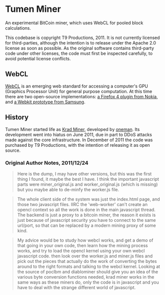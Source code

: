 # Tumen Miner #
An experimental BitCoin miner, which uses WebCL for pooled block calculations.

This codebase is copyright T9 Productions, 2011. It is not currently licensed for third-parties, although the intention is to release under the Apache 2.0 license as soon as possible. As the original software contains third-party code under other licenses, the code must first be inspected carefully, to avoid potential license conflicts.

## WebCL ##
[WebCL](http://www.khronos.org/webcl/) is an emerging web standard for accessing a computer's GPU (Graphics Processor Unit) for general purpose computation. At this time there are two open-source implementations: [a Firefox 4 plugin from Nokia](http://webcl.nokiaresearch.com/), and [a Webkit prototype from Samsung](http://code.google.com/p/webcl/).

## History ##
Tumen Miner started life as [Krad Miner](https://en.bitcoin.it/wiki/Krad_Miner), developed by [oneman](https://github.com/oneman). Its development went into hiatus on June 2011, due in part to DDoS attacks made against the core infrastructure. In December of 2011 the code was purchased by T9 Productions, with the intention of releasing it as open source.

### Original Author Notes, 2011/12/24 ###
> Here is the dump, I may have other versions, but this was the first thing I found, it maybe the best I have. I think the important javascript parts were miner_original.js and worker_original.js (which is missing) but you maybe able to de-minfy the worker.js file.

> The whole client side of the system was just the index.html page, and those two javascript files. IIRC the 'web-worker' can't create an opencl context so all the work is done in the main javascript thread. The backend is just a proxy to a bitcoin miner, the reason it exists is just because of javascript security you have to connect to the same url/port, so that can be replaced by a modern mining proxy of some kind. 

> My advice would be to study how webcl works, and get a demo of that going in your own code, then learn how the mining process works, and try to load the opencl kernel using your own webcl javascript code. then look over the worker.js and miner.js files and pick out the pieces that actually do the work of converting the bytes around to the right formats and talking to the webcl kernel. Looking at the source of poclbm and diablominer should give you an idea of the various byte conversion functions needed, krad miner works in the same ways as these miners do, only the code is in javascript and you have to deal with the strange different world of javascript.
